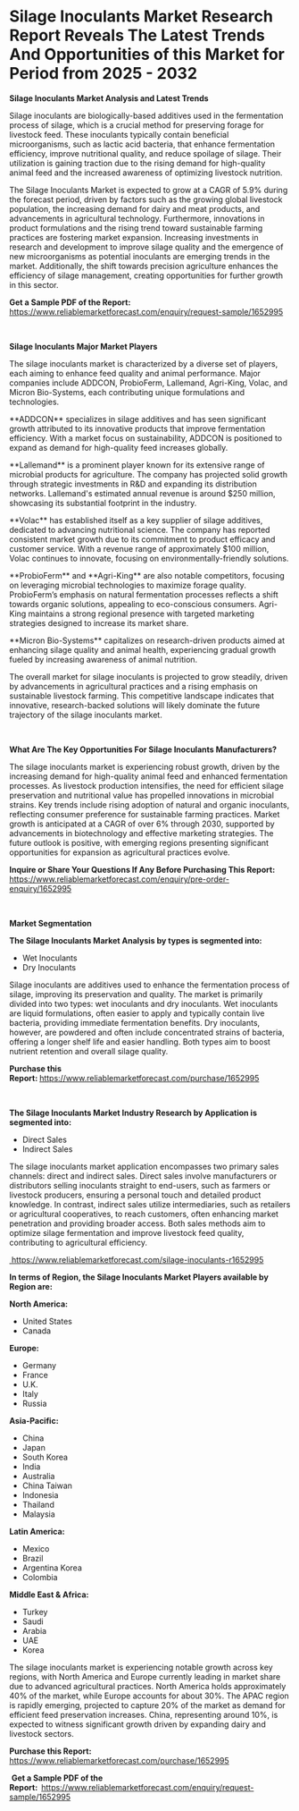 <p><h1>Silage Inoculants Market Research Report Reveals The Latest Trends And Opportunities of this Market for Period from 2025 - 2032</h1></p><p><strong>Silage Inoculants Market Analysis and Latest Trends</strong></p>
<p><p>Silage inoculants are biologically-based additives used in the fermentation process of silage, which is a crucial method for preserving forage for livestock feed. These inoculants typically contain beneficial microorganisms, such as lactic acid bacteria, that enhance fermentation efficiency, improve nutritional quality, and reduce spoilage of silage. Their utilization is gaining traction due to the rising demand for high-quality animal feed and the increased awareness of optimizing livestock nutrition.</p><p>The Silage Inoculants Market is expected to grow at a CAGR of 5.9% during the forecast period, driven by factors such as the growing global livestock population, the increasing demand for dairy and meat products, and advancements in agricultural technology. Furthermore, innovations in product formulations and the rising trend toward sustainable farming practices are fostering market expansion. Increasing investments in research and development to improve silage quality and the emergence of new microorganisms as potential inoculants are emerging trends in the market. Additionally, the shift towards precision agriculture enhances the efficiency of silage management, creating opportunities for further growth in this sector.</p></p>
<p><strong>Get a Sample PDF of the Report:&nbsp;</strong> <a href="https://www.reliablemarketforecast.com/enquiry/request-sample/1652995?utm_campaign=3580&utm_medium=2&utm_source=Github&utm_content=ia&utm_term=16042025&utm_id=silage-inoculants">https://www.reliablemarketforecast.com/enquiry/request-sample/1652995</a></p>
<p>&nbsp;</p>
<p><strong>Silage Inoculants Major Market Players</strong></p>
<p><p>The silage inoculants market is characterized by a diverse set of players, each aiming to enhance feed quality and animal performance. Major companies include ADDCON, ProbioFerm, Lallemand, Agri-King, Volac, and Micron Bio-Systems, each contributing unique formulations and technologies.</p><p>**ADDCON** specializes in silage additives and has seen significant growth attributed to its innovative products that improve fermentation efficiency. With a market focus on sustainability, ADDCON is positioned to expand as demand for high-quality feed increases globally.</p><p>**Lallemand** is a prominent player known for its extensive range of microbial products for agriculture. The company has projected solid growth through strategic investments in R&D and expanding its distribution networks. Lallemand's estimated annual revenue is around $250 million, showcasing its substantial footprint in the industry.</p><p>**Volac** has established itself as a key supplier of silage additives, dedicated to advancing nutritional science. The company has reported consistent market growth due to its commitment to product efficacy and customer service. With a revenue range of approximately $100 million, Volac continues to innovate, focusing on environmentally-friendly solutions.</p><p>**ProbioFerm** and **Agri-King** are also notable competitors, focusing on leveraging microbial technologies to maximize forage quality. ProbioFerm’s emphasis on natural fermentation processes reflects a shift towards organic solutions, appealing to eco-conscious consumers. Agri-King maintains a strong regional presence with targeted marketing strategies designed to increase its market share.</p><p>**Micron Bio-Systems** capitalizes on research-driven products aimed at enhancing silage quality and animal health, experiencing gradual growth fueled by increasing awareness of animal nutrition.</p><p>The overall market for silage inoculants is projected to grow steadily, driven by advancements in agricultural practices and a rising emphasis on sustainable livestock farming. This competitive landscape indicates that innovative, research-backed solutions will likely dominate the future trajectory of the silage inoculants market.</p></p>
<p>&nbsp;</p>
<p><strong>What Are The Key Opportunities For Silage Inoculants Manufacturers?</strong></p>
<p><p>The silage inoculants market is experiencing robust growth, driven by the increasing demand for high-quality animal feed and enhanced fermentation processes. As livestock production intensifies, the need for efficient silage preservation and nutritional value has propelled innovations in microbial strains. Key trends include rising adoption of natural and organic inoculants, reflecting consumer preference for sustainable farming practices. Market growth is anticipated at a CAGR of over 6% through 2030, supported by advancements in biotechnology and effective marketing strategies. The future outlook is positive, with emerging regions presenting significant opportunities for expansion as agricultural practices evolve.</p></p>
<p><strong>Inquire or Share Your Questions If Any Before Purchasing This Report:</strong> <a href="https://www.reliablemarketforecast.com/enquiry/pre-order-enquiry/1652995?utm_campaign=3580&utm_medium=2&utm_source=Github&utm_content=ia&utm_term=16042025&utm_id=silage-inoculants">https://www.reliablemarketforecast.com/enquiry/pre-order-enquiry/1652995</a></p>
<p>&nbsp;</p>
<p><strong>Market Segmentation</strong></p>
<p><strong>The Silage Inoculants Market Analysis by types is segmented into:</strong></p>
<p><ul><li>Wet Inoculants</li><li>Dry Inoculants</li></ul></p>
<p><p>Silage inoculants are additives used to enhance the fermentation process of silage, improving its preservation and quality. The market is primarily divided into two types: wet inoculants and dry inoculants. Wet inoculants are liquid formulations, often easier to apply and typically contain live bacteria, providing immediate fermentation benefits. Dry inoculants, however, are powdered and often include concentrated strains of bacteria, offering a longer shelf life and easier handling. Both types aim to boost nutrient retention and overall silage quality.</p></p>
<p><strong>Purchase this Report:&nbsp;</strong><a href="https://www.reliablemarketforecast.com/purchase/1652995?utm_campaign=3580&utm_medium=2&utm_source=Github&utm_content=ia&utm_term=16042025&utm_id=silage-inoculants">https://www.reliablemarketforecast.com/purchase/1652995</a></p>
<p>&nbsp;</p>
<p><strong>The Silage Inoculants Market Industry Research by Application is segmented into:</strong></p>
<p><ul><li>Direct Sales</li><li>Indirect Sales</li></ul></p>
<p><p>The silage inoculants market application encompasses two primary sales channels: direct and indirect sales. Direct sales involve manufacturers or distributors selling inoculants straight to end-users, such as farmers or livestock producers, ensuring a personal touch and detailed product knowledge. In contrast, indirect sales utilize intermediaries, such as retailers or agricultural cooperatives, to reach customers, often enhancing market penetration and providing broader access. Both sales methods aim to optimize silage fermentation and improve livestock feed quality, contributing to agricultural efficiency.</p></p>
<p><a href="https://www.reliablemarketforecast.com/silage-inoculants-r1652995?utm_campaign=3580&utm_medium=2&utm_source=Github&utm_content=ia&utm_term=16042025&utm_id=silage-inoculants">&nbsp;https://www.reliablemarketforecast.com/silage-inoculants-r1652995</a></p>
<p><strong>In terms of Region, the Silage Inoculants Market Players available by Region are:</strong></p>
<p>
    <p> <strong> North America: </strong>
        <ul>
            <li>United States</li>
            <li>Canada</li>
        </ul>
        </p> 
    <p> <strong> Europe: </strong>
        <ul>
            <li>Germany</li>
            <li>France</li>
            <li>U.K.</li>
            <li>Italy</li>
            <li>Russia</li>
        </ul>
        </p> 
    <p> <strong> Asia-Pacific: </strong>
        <ul>
            <li>China</li>
            <li>Japan</li>
            <li>South Korea</li>
            <li>India</li>
            <li>Australia</li>
            <li>China Taiwan</li>
            <li>Indonesia</li>
            <li>Thailand</li>
            <li>Malaysia</li>
        </ul>
        </p> 
    <p> <strong> Latin America: </strong>
        <ul>
            <li>Mexico</li>
            <li>Brazil</li>
            <li>Argentina Korea</li>
            <li>Colombia</li>
        </ul>
        </p> 
    <p> <strong> Middle East & Africa: </strong>
        <ul>
            <li>Turkey</li>
            <li>Saudi</li>
            <li>Arabia</li>
            <li>UAE</li>
            <li>Korea</li>
        </ul>
    </p>
    </p>
<p><p>The silage inoculants market is experiencing notable growth across key regions, with North America and Europe currently leading in market share due to advanced agricultural practices. North America holds approximately 40% of the market, while Europe accounts for about 30%. The APAC region is rapidly emerging, projected to capture 20% of the market as demand for efficient feed preservation increases. China, representing around 10%, is expected to witness significant growth driven by expanding dairy and livestock sectors.</p></p>
<p><strong>Purchase this Report: </strong><a href="https://www.reliablemarketforecast.com/purchase/1652995?utm_campaign=3580&utm_medium=2&utm_source=Github&utm_content=ia&utm_term=16042025&utm_id=silage-inoculants">https://www.reliablemarketforecast.com/purchase/1652995</a></p>
<p>&nbsp;<strong>Get a Sample PDF of the Report:&nbsp;&nbsp;</strong><a href="https://www.reliablemarketforecast.com/enquiry/request-sample/1652995?utm_campaign=3580&utm_medium=2&utm_source=Github&utm_content=ia&utm_term=16042025&utm_id=silage-inoculants">https://www.reliablemarketforecast.com/enquiry/request-sample/1652995</a></p>
<p><strong></strong></p>
<p><p></p><p></p><p></p></p>